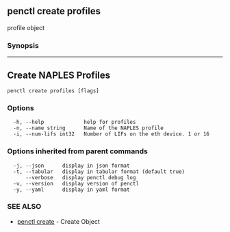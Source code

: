 ## penctl create profiles

profile object

### Synopsis



----------------------------
 Create NAPLES Profiles 
----------------------------


```
penctl create profiles [flags]
```

### Options

```
  -h, --help             help for profiles
  -n, --name string      Name of the NAPLES profile
  -i, --num-lifs int32   Number of LIFs on the eth device. 1 or 16
```

### Options inherited from parent commands

```
  -j, --json      display in json format
  -t, --tabular   display in tabular format (default true)
      --verbose   display penctl debug log
  -v, --version   display version of penctl
  -y, --yaml      display in yaml format
```

### SEE ALSO
* [penctl create](penctl_create.md)	 - Create Object

